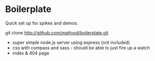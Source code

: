 # Boilerplate

Quick set up for spikes and demos.

git clone http://github.com/mattyod/boilerplate.git

* super simple node.js server using express (not included)
* css with compass and sass - should be able to just fire up a watch
* index & 404 page